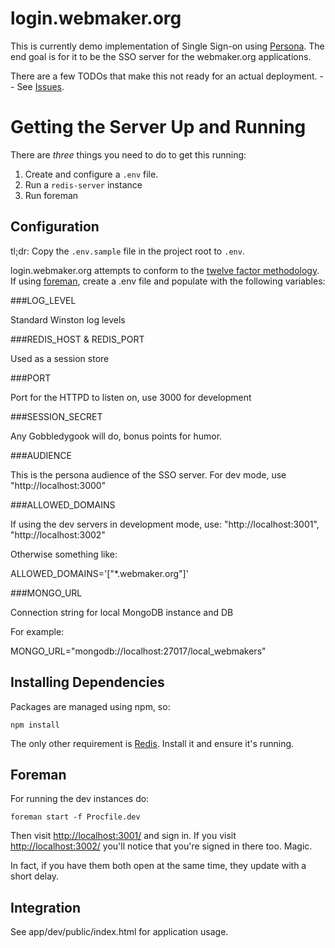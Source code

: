 login.webmaker.org
==================

This is currently demo implementation of Single Sign-on using <a href="http://persona.org">Persona</a>. The end goal is for it to be the SSO server for the webmaker.org applications.

There are a few TODOs that make this not ready for an actual deployment. -- See <a href="https://github.com/mozilla/login.webmaker.org/issues">Issues</a>.

# Getting the Server Up and Running

There are *three* things you need to do to get this running:

1. Create and configure a `.env` file.
2. Run a `redis-server` instance
3. Run foreman

## Configuration

tl;dr: Copy the `.env.sample` file in the project root to `.env`. 

login.webmaker.org attempts to conform to the <a href="http://www.12factor.net">twelve factor methodology</a>. If using <a href="http://blog.daviddollar.org/2011/05/06/introducing-foreman.html">foreman</a>, create a .env file and populate with the following variables:

###LOG_LEVEL

Standard Winston log levels

###REDIS_HOST & REDIS_PORT

Used as a session store

###PORT

Port for the HTTPD to listen on, use 3000 for development

###SESSION_SECRET

Any Gobbledygook will do, bonus points for humor.

###AUDIENCE

This is the persona audience of the SSO server. For dev mode, use "http://localhost:3000"

###ALLOWED_DOMAINS

If using the dev servers in development mode, use: 
"http://localhost:3001", "http://localhost:3002"

Otherwise something like: 

ALLOWED_DOMAINS='["*.webmaker.org"]'

###MONGO_URL

Connection string for local MongoDB instance and DB

For example:

MONGO_URL="mongodb://localhost:27017/local_webmakers"

## Installing Dependencies

Packages are managed using npm, so:

```
npm install
```

The only other requirement is <a href="http://redis.io/">Redis</a>. Install it and ensure it's running.

## Foreman

For running the dev instances do:

```
foreman start -f Procfile.dev
```

Then visit <a href="http://localhost:3001/">http://localhost:3001/</a> and sign in. If you visit <a href="http://localhost:3002/">http://localhost:3002/</a> you'll notice that you're signed in there too. Magic.

In fact, if you have them both open at the same time, they update with a short delay.

## Integration

See app/dev/public/index.html for application usage.
